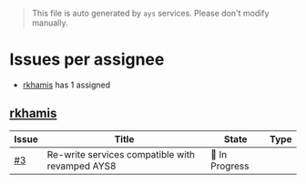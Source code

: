 > This file is auto generated by `ays` services. Please don't modify manually.

# Issues per assignee
- [rkhamis](#rkhamis) has 1 assigned



## [rkhamis](https://github.com/rkhamis)

|Issue|Title|State|Type|
|-----|-----|-----|----|
|[#3](https://github.com/jumpscale/ays_jumpscale8/issues/3)|Re-write services compatible with revamped AYS8|:large_blue_circle: In Progress||

